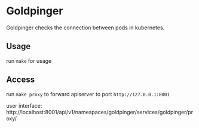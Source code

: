 # Goldpinger

Goldpinger checks the connection between pods in kubernetes.

## Usage

run `make` for usage

## Access

run `make proxy` to forward apiserver to port `http://127.0.0.1:8001`

user interface: http://localhost:8001/api/v1/namespaces/goldpinger/services/goldpinger/proxy/
